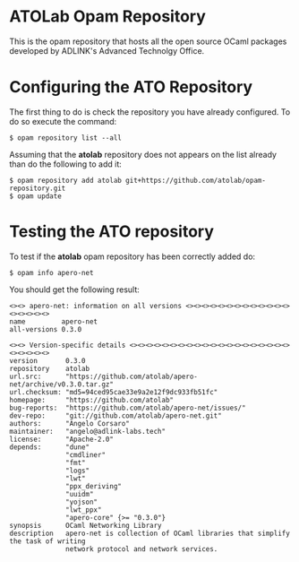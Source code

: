 # ATOLab Opam Repository
This is the opam repository that hosts all the open source OCaml packages developed by ADLINK's Advanced Technolgy Office. 

# Configuring the ATO Repository
The first thing to do is check the repository you have already configured. To do so execute the command:

    $ opam repository list --all
  
Assuming that the **atolab** repository does not appears on the list already than do the following to add it:

    $ opam repository add atolab git+https://github.com/atolab/opam-repository.git  
    $ opam update

# Testing the ATO repository
To test if the **atolab** opam repository has been correctly added do:

    $ opam info apero-net
  
You should get the following result:

    <><> apero-net: information on all versions <><><><><><><><><><><><><><><><><><>
    name         apero-net
    all-versions 0.3.0

    <><> Version-specific details <><><><><><><><><><><><><><><><><><><><><><><><><>
    version       0.3.0
    repository    atolab
    url.src:      "https://github.com/atolab/apero-net/archive/v0.3.0.tar.gz"
    url.checksum: "md5=94ced95cae33e9a2e12f9dc933fb51fc"
    homepage:     "https://github.com/atolab"
    bug-reports:  "https://github.com/atolab/apero-net/issues/"
    dev-repo:     "git://github.com/atolab/apero-net.git"
    authors:      "Angelo Corsaro"
    maintainer:   "angelo@adlink-labs.tech"
    license:      "Apache-2.0"
    depends:      "dune"
                  "cmdliner"
                  "fmt"
                  "logs"
                  "lwt"
                  "ppx_deriving"
                  "uuidm"
                  "yojson"
                  "lwt_ppx"
                  "apero-core" {>= "0.3.0"}
    synopsis      OCaml Networking Library
    description   apero-net is collection of OCaml libraries that simplify the task of writing
                  network protocol and network services.
